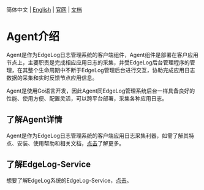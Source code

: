 简体中文 | [English](./README.md) | [官网](http://edgelog.devautoops.com) | [文档](http://edgelog.devautoops.com/help/)

# Agent介绍

Agent是作为EdgeLog日志管理系统的客户端组件，Agent组件是部署在客户应用节点上，主要职责是完成相应应用日志的采集，并受EdgeLog后台管理程序的管理，在其整个生命周期中不断于EdgeLog管理后台进行交互，协助完成应用日志数据的采集和实时反馈节点应用信息。

Agent是使用Go语言开发，因此Agent同EdgeLog管理系统后台一样具备良好的性能、使用方便、配置灵活，可以跨平台部署，采集各种应用日志。

## 了解Agent详情

Agent是作为EdgeLog日志管理系统的客户端应用日志采集利器，如需了解其特点、安装、使用帮助和相关文档，[点击](http://edgelog.devautoops.com/)了解更多。

## 了解EdgeLog-Service

想要了解EdgeLog系统的EdgeLog-Service，[点击](https://github.com/DevAutoOps/EdgeLog-Service)。


